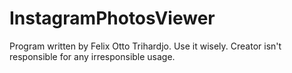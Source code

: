# InstagramPhotosViewer
Program written by Felix Otto Trihardjo. Use it wisely. Creator isn't responsible for any irresponsible usage.
